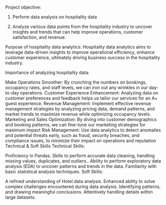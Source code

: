 Project objective:

1. Perform data analysis on hospitality data

2. Analyze various data points from the hospitality industry to uncover insights and trends that can help improve operations, customer satisfaction, and revenue.

Purpose of hospitality data analytics: Hospitality data analytics aims to leverage data-driven insights to improve operational efficiency, enhance customer experience, ultimately driving business success in the hospitality industry.

Importance of analyzing hospitality data:

Make Operations Smoother: By crunching the numbers on bookings, occupancy rates, and staff levels, we can iron out any wrinkles in our day-to-day operations.
Customer Experience Enhancement: Analyzing data on customer preferences and feedback helps us tailor our services for an A+ guest experience.
Revenue Management: Implement effective revenue management strategies by analyzing pricing data, demand patterns, and market trends to maximize revenue while optimizing occupancy levels.
Marketing and Sales Optimization: By diving into customer demographics and booking patterns, we can fine-tune our marketing strategies for maximum impact
Risk Management: Use data analytics to detect anomalies and potential threats early, such as fraud, security breaches, and compliance issues, to minimize their impact on operations and reputation
Technical & Soft Skills
Technical Skills:

 Proficiency in Pandas.
 Skills to perform accurate data cleaning, handling missing values, duplicates, and outliers..
 Ability to perform exploratory data analysis (EDA) to uncover patterns and trends in the data.
 Familiarity with basic statistical analysis techniques.
Soft Skills:

 A refined understanding of Hotel data analysis.
 Enhanced ability to solve complex challenges encountered during data analysis.
 Identifying patterns, and drawing meaningful conclusions.
 Attentively handling details within large datasets.
